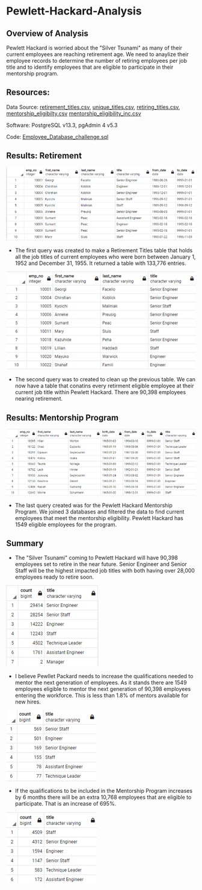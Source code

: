 # Pewlett-Hackard-Analysis

## Overview of Analysis
Pewlett Hackard is worried about the "Silver Tsunami" as many of their current employees are reaching retirement age.  We need to anaylize their employee records to determine the number of retiring employees per job title and to identify employees that are eligible to participate in their mentorship program.

## Resources:

Data Source: 
[retirement_titles.csv](Data/retirement_titles.csv), 
[unique_titles.csv](Data/unique_titles.csv), 
[retiring_titles.csv](Data/retiring_titles.csv), 
[mentorship_eligibilty.csv](mentorship_eligibilty.csv)
[mentorship_eligibility_inc.csv](mentorship_eligibility_inc.csv)

 
Software: PostgreSQL v13.3, pgAdmin 4 v5.3
 
Code: [Employee_Database_challenge.sql](Queries/Employee_Database_challenge.sql)

## Results: Retirement

![retirement_titles.png](Images/retirement_titles.png)
- The first query was created to make a Retirement Titles table that holds all the job titles of current employees who were born between January 1, 1952 and December 31, 1955.  It returned a table with 133,776 entries.

![unique_titles.png](Images/unique_titles.png)
- The second query was to created to clean up the previous table.  We can now have a table that conatins every retirment eligible employee at their current job title within Pewlett Hackard.  There are 90,398 employees nearing retirement.


## Results: Mentorship Program

![mentorship_eligibilty.png](Images/mentorship_eligibilty.png)
- The last query created was for the Pewlett Hackard Mentorship Program.  We joined 3 databases and filtered the data to find current employees that meet the mentorship eligibility.  Pewlett Hackard has 1549 eligible employees for the program.

## Summary

- The "Silver Tsunami" coming to Pewlett Hackard will have 90,398 employees set to retire in the near future.  Senior Engineer and Senior Staff will be the highest impacted job titles with both having over 28,000 employees ready to retire soon.

![retiring_titles.png](Images/retiring_titles.png)


- I believe Pewllet Packard needs to increase the qualifications needed to mentor the next generation of employees.  As it stands there are 1549 employees eligible to mentor the next generation of 90,398 employees entering the workforce.  This is less than 1.8% of mentors available for new hires.

![mentor_titles.png](Images/mentor_titles.png)

- If the qualifications to be included in the Mentorship Program increases by 6 months there will be an extra 10,768 employees that are eligible to participate.  That is an increase of 695%.

![mentor_titles_inc.png](Images/mentor_titles_inc.png)